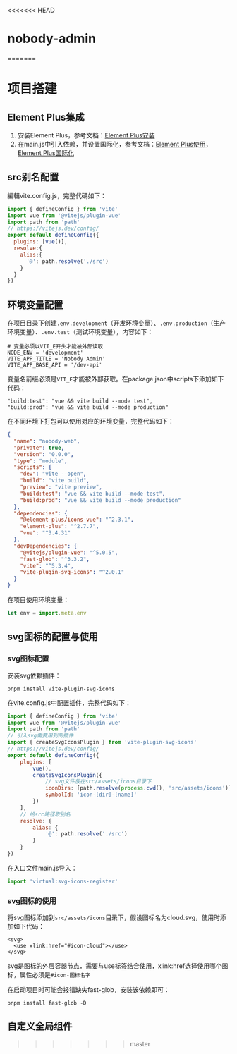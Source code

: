 <<<<<<< HEAD
# nobody-admin
=======
# 项目搭建

## Element Plus集成

1. 安装Element Plus，参考文档：[Element Plus安装](https://element-plus.org/zh-CN/guide/installation.html)
2. 在main.js中引入依赖，并设置国际化，参考文档：[Element Plus使用](https://element-plus.org/zh-CN/guide/quickstart.html)，[Element Plus国际化](https://element-plus.org/zh-CN/guide/i18n.html)

## src别名配置

編輯vite.config.js，完整代碼如下：
```js
import { defineConfig } from 'vite'
import vue from '@vitejs/plugin-vue'
import path from 'path'
// https://vitejs.dev/config/
export default defineConfig({
  plugins: [vue()],
  resolve:{
    alias:{
      '@': path.resolve('./src')
    }
  }
})
```

## 环境变量配置

在项目目录下创建`.env.development`（开发环境变量）、`.env.production`（生产环境变量）、`.env.test`（测试环境变量），内容如下：
```text
# 变量必须以VIT_E开头才能被外部读取
NODE_ENV = 'development'
VITE_APP_TITLE = 'Nobody Admin'
VITE_APP_BASE_API = '/dev-api'
```
变量名前缀必须是`VIT_E`才能被外部获取。在package.json中scripts下添加如下代码：
```text
"build:test": "vue && vite build --mode test",
"build:prod": "vue && vite build --mode production"
```
在不同环境下打包可以使用对应的环境变量，完整代码如下：
```json
{
  "name": "nobody-web",
  "private": true,
  "version": "0.0.0",
  "type": "module",
  "scripts": {
    "dev": "vite --open",
    "build": "vite build",
    "preview": "vite preview",
    "build:test": "vue && vite build --mode test",
    "build:prod": "vue && vite build --mode production"
  },
  "dependencies": {
    "@element-plus/icons-vue": "^2.3.1",
    "element-plus": "^2.7.7",
    "vue": "^3.4.31"
  },
  "devDependencies": {
    "@vitejs/plugin-vue": "^5.0.5",
    "fast-glob": "^3.3.2",
    "vite": "^5.3.4",
    "vite-plugin-svg-icons": "^2.0.1"
  }
}
```

在项目使用环境变量：
```js
let env = import.meta.env
```


## svg图标的配置与使用

### svg图标配置

安装svg依赖插件：
```shell
pnpm install vite-plugin-svg-icons
```
在vite.config.js中配置插件，完整代码如下：
```js
import { defineConfig } from 'vite'
import vue from '@vitejs/plugin-vue'
import path from 'path'
// 引入svg需要用到的插件
import { createSvgIconsPlugin } from 'vite-plugin-svg-icons'
// https://vitejs.dev/config/
export default defineConfig({
    plugins: [
        vue(),
        createSvgIconsPlugin({
            // svg文件放在src/assets/icons目录下
            iconDirs: [path.resolve(process.cwd(), 'src/assets/icons')],
            symbolId: 'icon-[dir]-[name]'
        })
    ],
    // 给src路径取别名
    resolve: {
        alias: {
            '@': path.resolve('./src')
        }
    }
})

```
在入口文件main.js导入：
```js
import 'virtual:svg-icons-register'
```
### svg图标的使用

将svg图标添加到`src/assets/icons`目录下，假设图标名为cloud.svg，使用时添加如下代码：
```vue
<svg>
  <use xlink:href="#icon-cloud"></use>
</svg>
```
svg是图标的外层容器节点，需要与use标签结合使用，xlink:href选择使用哪个图标，属性必须是`#icon-图标名字`

在启动项目时可能会报错缺失fast-glob，安装该依赖即可：
```shell
pnpm install fast-glob -D
```

## 自定义全局组件

>>>>>>> master
